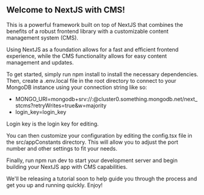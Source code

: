 ## Welcome to NextJS with CMS!

This is a powerful framework built on top of NextJS that combines the benefits of a robust frontend library with a customizable content management system (CMS).

Using NextJS as a foundation allows for a fast and efficient frontend experience, while the CMS functionality allows for easy content management and updates.

To get started, simply run npm install to install the necessary dependencies. Then, create a .env.local file in the root directory to connect to your MongoDB instance using your connection string like so:

- MONGO_URI=mongodb+srv://<username>:<password>@cluster0.something.mongodb.net/next_stcms?retryWrites=true&w=majority
- login_key=login_key

Login key is the login key for editing.

You can then customize your configuration by editing the config.tsx file in the src/appConstants directory. This will allow you to adjust the port number and other settings to fit your needs.

Finally, run npm run dev to start your development server and begin building your NextJS app with CMS capabilities.

We'll be releasing a tutorial soon to help guide you through the process and get you up and running quickly. Enjoy!
